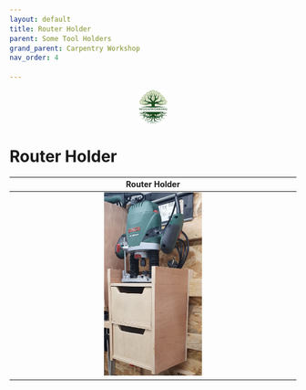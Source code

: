 ```yaml
---
layout: default
title: Router Holder
parent: Some Tool Holders
grand_parent: Carpentry Workshop
nav_order: 4

---
```

<center>
<img src="../../media/Lignarius.png" width="10%" height="10%" align="middle"/>
</center>

# Router Holder


|                                                                        Router Holder                                                                         |
|:------------------------------------------------------------------------------------------------------------------------------------------------------------:|
| [ <img alt="image" height="35%" src="/media/Router Holder_1.jpg" width="35%"/> ](https://garlatti.github.io/media/Router%20Holder_1.jpg) | 
